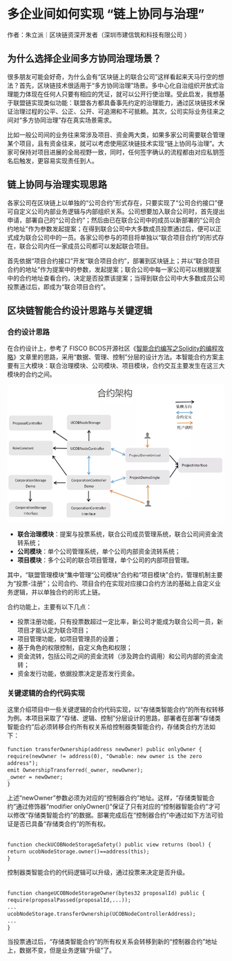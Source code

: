 # 多企业间如何实现 “链上协同与治理”

作者：朱立派｜区块链资深开发者（深圳市建信筑和科技有限公司 ）

## 为什么选择企业间多方协同治理场景？

很多朋友可能会好奇，为什么会有“区块链上的联合公司”这样看起来天马行空的想法？首先，区块链技术很适用于“多方协同治理”场景。多中心化自治组织开放式治理能力体现在任何人只要有相应的凭证，就可以公开行使治理。受此启发，我想基于联盟链实现类似功能：联盟各方都具备事先约定的治理能力，通过区块链技术保证治理过程的公平、公正、公开、可追溯和不可抵赖。其次，公司实际业务往来之间对“多方协同治理”存在真实场景需求。

比如一般公司间的业务往来常涉及项目、资金两大类，如果多家公司需要联合管理某个项目，且有资金往来，就可以考虑使用区块链技术实现“链上协同与治理”。大家可保持对项目进展的全局视野一致，同时，任何签字确认的流程都由对应私钥签名后触发，更容易实现责任到人。

## 链上协同与治理实现思路

各家公司在区块链上以单独的“公司合约”形式存在，只要实现了“公司合约接口”便可自定义公司内部业务逻辑与内部组织关系。公司想要加入联合公司时，首先提出申请，部署自己的“公司合约”；然后由已在联合公司中的成员以新部署的“公司合约地址”作为参数发起提案；在得到联合公司中大多数成员投票通过后，便可以正式成为联合公司中的一员。各家公司参与的项目将单独以“联合项目合约”的形式存在，联合公司内任一家成员公司都可以发起联合项目。

首先依据“项目合约接口”开发“联合项目合约”，部署到区块链上；并以“联合项目合约的地址”作为提案中的参数，发起提案；联合公司中每一家公司可以根据提案中的合约地址查看合约，决定是否投票该提案；当得到联合公司中大多数成员公司投票通过后，即成为“联合项目合约”。

## 区块链智能合约设计思路与关键逻辑

### 合约设计思路

在合约设计上，参考了 FISCO BCOS开源社区《[智能合约编写之Solidity的编程攻略](http://mp.weixin.qq.com/s?__biz=MzA3MTI5Njg4Mw==&mid=2247485719&idx=1&sn=2466598f695c56d2865388b7db423196&chksm=9f2efb0ba859721d757cd12f9ff19b3f2af21c00781f31970b1fa156de73d72ca49b12fc0200&scene=21#wechat_redirect)》文章里的思路，采用“数据、管理、控制”分层的设计方法。本智能合约方案主要有三大模块：联合治理模块、公司模块、项目模块，合约交互主要发生在这三大模块的合约之间。

![](../../../images/articles/application_on-chain_collaboration_multiple_enterprises_jianxinzhuhe/IMG_5275.PNG)

- **联合治理模块**：提案与投票系统，联合公司成员管理系统，联合公司间资金流转系统；
- **公司模块**：单个公司管理系统，单个公司内部资金流转系统；
- **项目模块**：多个公司的联合项目管理，单个公司的内部项目管理。

其中，“联盟管理模块”集中管理“公司模块”合约和“项目模块”合约，管理机制主要为“投票-注册”；公司合约、项目合约在实现对应接口合约方法的基础上自定义业务逻辑，并以单独合约的形式上链。

合约功能上，主要有以下几点：

- 投票注册功能，只有投票数超过一定比率，新公司才能成为联合公司一员，新项目才能认定为联合项目；
- 项目管理功能，如项目管理员的设置；
- 基于角色的权限控制，自定义角色和权限；
- 资金流转，包括公司之间的资金流转（涉及跨合约调用）和公司内部的资金流转；
- 资金发行功能，依据投票决定是否发行资金。

### 关键逻辑的合约代码实现

这里介绍项目中一些关键逻辑的合约代码实现，以“存储类智能合约”的所有权转移为例。本项目采取了“存储、逻辑、控制”分层设计的思路，部署者在部署“存储类智能合约”后必须转移合约所有权关系给控制器类智能合约，存储类合约方法如下：

```
function transferOwnership(address newOwner) public onlyOwner {
require(newOwner != address(0), "Ownable: new owner is the zero address");
emit OwnershipTransferred(_owner, newOwner);
_owner = newOwner;
}
```

上述“newOwner”参数必须为对应的“控制器合约”地址。这样，“存储类智能合约”通过修饰器“modifier onlyOwner()”保证了只有对应的“控制器智能合约”才可以修改“存储类智能合约”的数据。部署完成后在“控制器合约”中通过如下方法可验证是否已具备“存储类合约”的所有权。

```

function checkUCOBNodeStorageSafety() public view returns (bool) {
return ucobNodeStorage.owner()==address(this);
}
```

控制器类智能合约的代码逻辑可以升级，通过投票来决定是否升级。

```

function changeUCOBNodeStorageOwner(bytes32 proposalId) public {
require(proposalPassed(proposalId,...));
...
ucobNodeStorage.transferOwnership(UCOBNodeControllerAddress);
...
}
```

当投票通过后，“存储类智能合约”的所有权关系会转移到新的“控制器合约”地址上，数据不变，但是业务逻辑“升级”了。
